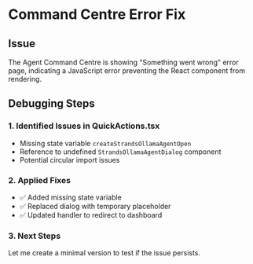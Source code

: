 # Command Centre Error Fix

## Issue
The Agent Command Centre is showing "Something went wrong" error page, indicating a JavaScript error preventing the React component from rendering.

## Debugging Steps

### 1. Identified Issues in QuickActions.tsx
- Missing state variable `createStrandsOllamaAgentOpen`
- Reference to undefined `StrandsOllamaAgentDialog` component
- Potential circular import issues

### 2. Applied Fixes
- ✅ Added missing state variable
- ✅ Replaced dialog with temporary placeholder
- ✅ Updated handler to redirect to dashboard

### 3. Next Steps
Let me create a minimal version to test if the issue persists.